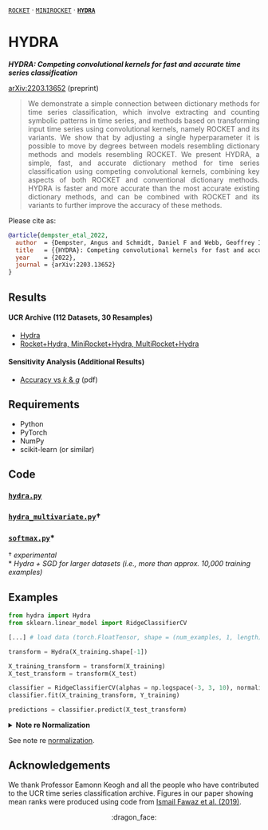 [`ROCKET`](https://github.com/angus924/rocket) &middot; [`MINIROCKET`](https://github.com/angus924/minirocket) &middot; [**`HYDRA`**](https://github.com/angus924/hydra)

# HYDRA

***HYDRA: Competing convolutional kernels for fast and accurate time series classification***

[arXiv:2203.13652](https://arxiv.org/abs/2203.13652) (preprint)


> <div align="justify">We demonstrate a simple connection between dictionary methods for time series classification, which involve extracting and counting symbolic patterns in time series, and methods based on transforming input time series using convolutional kernels, namely ROCKET and its variants.  We show that by adjusting a single hyperparameter it is possible to move by degrees between models resembling dictionary methods and models resembling ROCKET.  We present HYDRA, a simple, fast, and accurate dictionary method for time series classification using competing convolutional kernels, combining key aspects of both ROCKET and conventional dictionary methods.  HYDRA is faster and more accurate than the most accurate existing dictionary methods, and can be combined with ROCKET and its variants to further improve the accuracy of these methods.</div>

Please cite as:

```bibtex
@article{dempster_etal_2022,
  author  = {Dempster, Angus and Schmidt, Daniel F and Webb, Geoffrey I},
  title   = {{HYDRA}: Competing convolutional kernels for fast and accurate time series classification},
  year    = {2022},
  journal = {arXiv:2203.13652}
}
```

## Results

#### UCR Archive (112 Datasets, 30 Resamples)

* [Hydra](./results/results_ucr112_hydra.csv)
* [Rocket+Hydra, MiniRocket+Hydra, MultiRocket+Hydra](./results/results_ucr112_variants.csv)

#### Sensitivity Analysis (Additional Results)

* [Accuracy vs *k* & *g*](./results/accuracy_vs_k_and_g.pdf) (pdf)

## Requirements

* Python
* PyTorch
* NumPy
* scikit-learn (or similar)

## Code

### [`hydra.py`](./code/hydra.py)
### [`hydra_multivariate.py`](./code/hydra_multivariate.py)&#8224;
### [`softmax.py`](./code/softmax.py)\*

&#8224; *experimental*  
\* *Hydra + SGD for larger datasets (i.e., more than approx. 10,000 training examples)*

## Examples

```python
from hydra import Hydra
from sklearn.linear_model import RidgeClassifierCV

[...] # load data (torch.FloatTensor, shape = (num_examples, 1, length))

transform = Hydra(X_training.shape[-1])

X_training_transform = transform(X_training)
X_test_transform = transform(X_test)

classifier = RidgeClassifierCV(alphas = np.logspace(-3, 3, 10), normalize = True) # see note
classifier.fit(X_training_transform, Y_training)

predictions = classifier.predict(X_test_transform)
```

<details><summary><b>Note re Normalization</b></summary>

To reproduce the behaviour of the (deprecated) `normalize` parameter of `RidgeClassifierCV`, subtract the mean and divide by the l2 norm.

```python
_mean = X_training_transform.mean(0)
_norm = (X_training_transform - _mean).norm(dim = 0) + 1e-8

X_training_transform = (X_training_transform - _mean) / _norm
X_test_transform = (X_test_transform - _mean) / _norm

classifier = RidgeClassifierCV(alphas = np.logspace(-3, 3, 10))
classifier.fit(X_training_transform, Y_training)
```

</details>

See note re [normalization](./normalization.md).

## Acknowledgements

We thank Professor Eamonn Keogh and all the people who have contributed to the UCR time series classification archive.  Figures in our paper showing mean ranks were produced using code from [Ismail Fawaz et al. (2019)](https://github.com/hfawaz/cd-diagram).

<div align="center">:dragon_face:</div>
